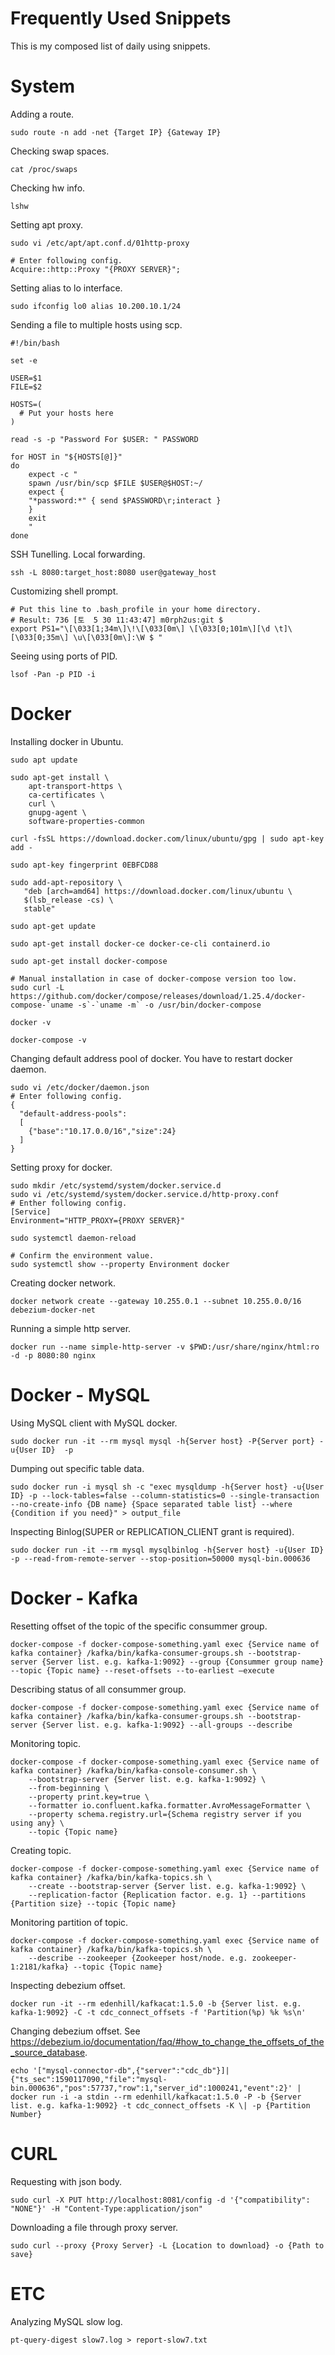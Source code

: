 # Frequently Used Snippets

This is my composed list of daily using snippets.

# System

Adding a route.

```shell
sudo route -n add -net {Target IP} {Gateway IP}
```

Checking swap spaces.

```shell
cat /proc/swaps
```

Checking hw info.

```shell
lshw
```

Setting apt proxy.

```shell
sudo vi /etc/apt/apt.conf.d/01http-proxy

# Enter following config.
Acquire::http::Proxy "{PROXY SERVER}";
```

Setting alias to lo interface.

```shell
sudo ifconfig lo0 alias 10.200.10.1/24
```

Sending a file to multiple hosts using scp.

```shell
#!/bin/bash

set -e

USER=$1
FILE=$2

HOSTS=(
  # Put your hosts here
)

read -s -p "Password For $USER: " PASSWORD

for HOST in "${HOSTS[@]}"
do
    expect -c "
    spawn /usr/bin/scp $FILE $USER@$HOST:~/
    expect {
    "*password:*" { send $PASSWORD\r;interact }
    }
    exit
    "
done
```

SSH Tunelling. Local forwarding.

```shell
ssh -L 8080:target_host:8080 user@gateway_host
```

Customizing shell prompt.

```
# Put this line to .bash_profile in your home directory.
# Result: 736 [토  5 30 11:43:47] m0rph2us:git $ 
export PS1="\[\033[1;34m\]\!\[\033[0m\] \[\033[0;101m\][\d \t]\[\033[0;35m\] \u\[\033[0m\]:\W $ "
```

Seeing using ports of PID.

```
lsof -Pan -p PID -i
```

# Docker

Installing docker in Ubuntu.

```shell
sudo apt update
 
sudo apt-get install \
    apt-transport-https \
    ca-certificates \
    curl \
    gnupg-agent \
    software-properties-common
 
curl -fsSL https://download.docker.com/linux/ubuntu/gpg | sudo apt-key add -
 
sudo apt-key fingerprint 0EBFCD88
 
sudo add-apt-repository \
   "deb [arch=amd64] https://download.docker.com/linux/ubuntu \
   $(lsb_release -cs) \
   stable"
 
sudo apt-get update
 
sudo apt-get install docker-ce docker-ce-cli containerd.io
 
sudo apt-get install docker-compose
 
# Manual installation in case of docker-compose version too low.
sudo curl -L https://github.com/docker/compose/releases/download/1.25.4/docker-compose-`uname -s`-`uname -m` -o /usr/bin/docker-compose
 
docker -v
 
docker-compose -v
```

Changing default address pool of docker. You have to restart docker daemon.

```shell
sudo vi /etc/docker/daemon.json
# Enter following config.
{
  "default-address-pools":
  [
    {"base":"10.17.0.0/16","size":24}
  ]
}
```

Setting proxy for docker.

```shell
sudo mkdir /etc/systemd/system/docker.service.d
sudo vi /etc/systemd/system/docker.service.d/http-proxy.conf
# Enther following config.
[Service]
Environment="HTTP_PROXY={PROXY SERVER}"

sudo systemctl daemon-reload

# Confirm the environment value.
sudo systemctl show --property Environment docker
```

Creating docker network.

```shell
docker network create --gateway 10.255.0.1 --subnet 10.255.0.0/16 debezium-docker-net
```

Running a simple http server.

```shell
docker run --name simple-http-server -v $PWD:/usr/share/nginx/html:ro -d -p 8080:80 nginx
```

# Docker - MySQL

Using MySQL client with MySQL docker.

```shell
sudo docker run -it --rm mysql mysql -h{Server host} -P{Server port} -u{User ID}  -p
```

Dumping out specific table data.

```shell
sudo docker run -i mysql sh -c "exec mysqldump -h{Server host} -u{User ID} -p --lock-tables=false --column-statistics=0 --single-transaction --no-create-info {DB name} {Space separated table list} --where {Condition if you need}" > output_file
```

Inspecting Binlog(SUPER or REPLICATION_CLIENT grant is required).

```shell
sudo docker run -it --rm mysql mysqlbinlog -h{Server host} -u{User ID} -p --read-from-remote-server --stop-position=50000 mysql-bin.000636
```

# Docker - Kafka

Resetting offset of the topic of the specific consummer group.

```shell
docker-compose -f docker-compose-something.yaml exec {Service name of kafka container} /kafka/bin/kafka-consumer-groups.sh --bootstrap-server {Server list. e.g. kafka-1:9092} --group {Consummer group name} --topic {Topic name} --reset-offsets --to-earliest —execute
```

Describing status of all consummer group.

```shell
docker-compose -f docker-compose-something.yaml exec {Service name of kafka container} /kafka/bin/kafka-consumer-groups.sh --bootstrap-server {Server list. e.g. kafka-1:9092} --all-groups --describe
```

Monitoring topic.

```shell
docker-compose -f docker-compose-something.yaml exec {Service name of kafka container} /kafka/bin/kafka-console-consumer.sh \
    --bootstrap-server {Server list. e.g. kafka-1:9092} \
    --from-beginning \
    --property print.key=true \
    --formatter io.confluent.kafka.formatter.AvroMessageFormatter \
    --property schema.registry.url={Schema registry server if you using any} \
    --topic {Topic name}
```

Creating topic.

```shell
docker-compose -f docker-compose-something.yaml exec {Service name of kafka container} /kafka/bin/kafka-topics.sh \
    --create --bootstrap-server {Server list. e.g. kafka-1:9092} \
    --replication-factor {Replication factor. e.g. 1} --partitions {Partition size} --topic {Topic name}
```

Monitoring partition of topic.

```shell
docker-compose -f docker-compose-something.yaml exec {Service name of kafka container} /kafka/bin/kafka-topics.sh \
    --describe --zookeeper {Zookeeper host/node. e.g. zookeeper-1:2181/kafka} --topic {Topic name}
```

Inspecting debezium offset.

```shell
docker run -it --rm edenhill/kafkacat:1.5.0 -b {Server list. e.g. kafka-1:9092} -C -t cdc_connect_offsets -f 'Partition(%p) %k %s\n'
```

Changing debezium offset. See https://debezium.io/documentation/faq/#how_to_change_the_offsets_of_the_source_database.

```shell
echo '["mysql-connector-db",{"server":"cdc_db"}]|{"ts_sec":1590117090,"file":"mysql-bin.000636","pos":57737,"row":1,"server_id":1000241,"event":2}' | docker run -i -a stdin --rm edenhill/kafkacat:1.5.0 -P -b {Server list. e.g. kafka-1:9092} -t cdc_connect_offsets -K \| -p {Partition Number}
```

# CURL

Requesting with json body.

```shell
sudo curl -X PUT http://localhost:8081/config -d '{"compatibility": "NONE"}' -H "Content-Type:application/json"
```

Downloading a file through proxy server.

```shell
sudo curl --proxy {Proxy Server} -L {Location to download} -o {Path to save}
```

# ETC

Analyzing MySQL slow log.

```
pt-query-digest slow7.log > report-slow7.txt
```
